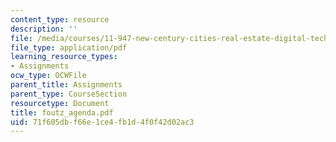 ```yaml
---
content_type: resource
description: ''
file: /media/courses/11-947-new-century-cities-real-estate-digital-technology-and-design-fall-2004/71f605dbf66e1ce4fb1d4f0f42d02ac3_foutz_agenda.pdf
file_type: application/pdf
learning_resource_types:
- Assignments
ocw_type: OCWFile
parent_title: Assignments
parent_type: CourseSection
resourcetype: Document
title: foutz_agenda.pdf
uid: 71f605db-f66e-1ce4-fb1d-4f0f42d02ac3
---
```


